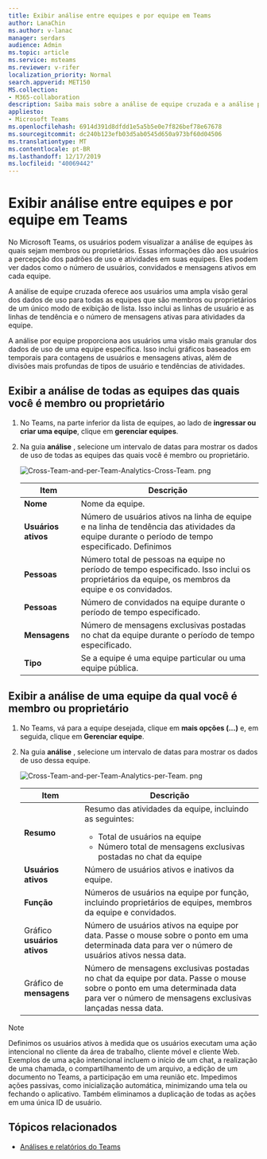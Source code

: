```yaml
---
title: Exibir análise entre equipes e por equipe em Teams
author: LanaChin
ms.author: v-lanac
manager: serdars
audience: Admin
ms.topic: article
ms.service: msteams
ms.reviewer: v-rifer
localization_priority: Normal
search.appverid: MET150
MS.collection:
- M365-collaboration
description: Saiba mais sobre a análise de equipe cruzada e a análise por equipe no Teams, que permitem aos usuários ver dados de uso para as equipes das quais são membros.
appliesto:
- Microsoft Teams
ms.openlocfilehash: 6914d391d8dfdd1e5a5b5e0e7f826bef78e67678
ms.sourcegitcommit: dc240b123efb03d5ab0545d650a973bf60d04506
ms.translationtype: MT
ms.contentlocale: pt-BR
ms.lasthandoff: 12/17/2019
ms.locfileid: "40069442"
---
```

# <a name="view-cross-team-and-per-team-analytics-in-teams"></a>Exibir análise entre equipes e por equipe em Teams

No Microsoft Teams, os usuários podem visualizar a análise de equipes às quais sejam membros ou proprietários. Essas informações dão aos usuários a percepção dos padrões de uso e atividades em suas equipes. Eles podem ver dados como o número de usuários, convidados e mensagens ativos em cada equipe.

A análise de equipe cruzada oferece aos usuários uma ampla visão geral dos dados de uso para todas as equipes que são membros ou proprietários de um único modo de exibição de lista. Isso inclui as linhas de usuário e as linhas de tendência e o número de mensagens ativas para atividades da equipe.  

A análise por equipe proporciona aos usuários uma visão mais granular dos dados de uso de uma equipe específica. Isso inclui gráficos baseados em temporais para contagens de usuários e mensagens ativas, além de divisões mais profundas de tipos de usuário e tendências de atividades.

## <a name="view-analytics-for-all-teams-that-youre-a-member-or-owner-of"></a>Exibir a análise de todas as equipes das quais você é membro ou proprietário

1. No Teams, na parte inferior da lista de equipes, ao lado de **ingressar ou criar uma equipe**, clique em **gerenciar equipes**.
2. Na guia **análise** , selecione um intervalo de datas para mostrar os dados de uso de todas as equipes das quais você é membro ou proprietário.

    ![Cross-Team-and-per-Team-Analytics-Cross-Team. png](../media/cross-team-and-per-team-analytics-cross-team.png)

    |Item |Descrição  |
    |--------|-------------|
    |**Nome**   |Nome da equipe. |
    |**Usuários ativos**   |Número de usuários ativos na linha de equipe e na linha de tendência das atividades da equipe durante o período de tempo especificado. Definimos 
    |**Pessoas**   |Número total de pessoas na equipe no período de tempo especificado. Isso inclui os proprietários da equipe, os membros da equipe e os convidados.|
    |**Pessoas**   |Número de convidados na equipe durante o período de tempo especificado. |
    |**Mensagens**   |Número de mensagens exclusivas postadas no chat da equipe durante o período de tempo especificado. |
    |**Tipo**   |Se a equipe é uma equipe particular ou uma equipe pública.|

## <a name="view-analytics-for-a-team-that-youre-a-member-or-owner-of"></a>Exibir a análise de uma equipe da qual você é membro ou proprietário

1. No Teams, vá para a equipe desejada, clique em **mais opções (...)** e, em seguida, clique em **Gerenciar equipe**.  
2. Na guia **análise** , selecione um intervalo de datas para mostrar os dados de uso dessa equipe.  

    ![Cross-Team-and-per-Team-Analytics-per-Team. png](../media/cross-team-and-per-team-analytics-per-team.png)

    |Item |Descrição  |
    |--------|-------------|
    |**Resumo**   |Resumo das atividades da equipe, incluindo as seguintes:<ul><li>Total de usuários na equipe</li> <li> Número total de mensagens exclusivas postadas no chat da equipe </li> </ul> |
    |**Usuários ativos**   |Número de usuários ativos e inativos da equipe.|
    |**Função**   |Números de usuários na equipe por função, incluindo proprietários de equipes, membros da equipe e convidados.|
    |Gráfico **usuários ativos**  |Número de usuários ativos na equipe por data. Passe o mouse sobre o ponto em uma determinada data para ver o número de usuários ativos nessa data.|
    |Gráfico de **mensagens**  |Número de mensagens exclusivas postadas no chat da equipe por data. Passe o mouse sobre o ponto em uma determinada data para ver o número de mensagens exclusivas lançadas nessa data.|
    
> [!NOTE]
> Definimos os usuários ativos à medida que os usuários executam uma ação intencional no cliente da área de trabalho, cliente móvel e cliente Web. Exemplos de uma ação intencional incluem o início de um chat, a realização de uma chamada, o compartilhamento de um arquivo, a edição de um documento no Teams, a participação em uma reunião etc. Impedimos ações passivas, como inicialização automática, minimizando uma tela ou fechando o aplicativo. Também eliminamos a duplicação de todas as ações em uma única ID de usuário.

## <a name="related-topics"></a>Tópicos relacionados

- [Análises e relatórios do Teams](teams-reporting-reference.md)
